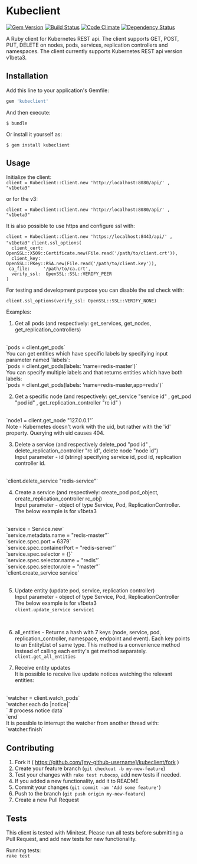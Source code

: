 # Kubeclient

[![Gem Version](https://badge.fury.io/rb/kubeclient.svg)](http://badge.fury.io/rb/kubeclient)
[![Build Status](https://travis-ci.org/abonas/kubeclient.svg)](https://travis-ci.org/abonas/kubeclient)
[![Code Climate](http://img.shields.io/codeclimate/github/abonas/kubeclient.svg)](https://codeclimate.com/github/abonas/kubeclient)
[![Dependency Status](https://gemnasium.com/abonas/kubeclient.svg)](https://gemnasium.com/abonas/kubeclient)

A Ruby client for Kubernetes REST api.
The client supports GET, POST, PUT, DELETE on nodes, pods, services, replication controllers and namespaces.
The client currently supports Kubernetes REST api version v1beta3.

## Installation

Add this line to your application's Gemfile:

```ruby
gem 'kubeclient'
```

And then execute:

    $ bundle

Or install it yourself as:

    $ gem install kubeclient

## Usage

Initialize the client: <br>
`client = Kubeclient::Client.new 'http://localhost:8080/api/' , "v1beta3"`

or for the v3:

`client = Kubeclient::Client.new 'http://localhost:8080/api/' , "v1beta3"`

It is also possible to use https and configure ssl with:

`client = Kubeclient::Client.new 'https://localhost:8443/api/' , "v1beta3"`
`client.ssl_options(` <br>
`  client_cert: OpenSSL::X509::Certificate.new(File.read('/path/to/client.crt')),` <br>
`  client_key:  OpenSSL::PKey::RSA.new(File.read('/path/to/client.key')),` <br>
`  ca_file:     '/path/to/ca.crt', ` <br>
`  verify_ssl:  OpenSSL::SSL::VERIFY_PEER` <br>
`)` <br>

For testing and development purpose you can disable the ssl check with:

`client.ssl_options(verify_ssl: OpenSSL::SSL::VERIFY_NONE)`


Examples:

1. Get all pods (and respectively: get_services, get_nodes, get_replication_controllers)
<br>
`pods = client.get_pods`
<br>
You can get entities which have specific labels by specifying input parameter named `labels`: <br>
`pods = client.get_pods(labels: 'name=redis-master')` <br>
You can specify multiple labels and that returns entities which have both labels:  <br>
`pods = client.get_pods(labels: 'name=redis-master,app=redis')`

2. Get a specific node (and respectively: get_service "service id" , get_pod "pod id" , get_replication_controller "rc id" )
<br>
`node1 = client.get_node "127.0.0.1"`
<br>
Note - Kubernetes doesn't work with the uid, but rather with the 'id' property.
Querying with uid causes 404.

3. Delete a service (and respectively delete_pod "pod id" , delete_replication_controller "rc id", delete node "node id") <br>
Input parameter - id (string) specifying service id, pod id, replication controller id.
<br>
`client.delete_service "redis-service"`
<br>

4. Create a service (and respectively: create_pod pod_object, create_replication_controller rc_obj) <br>
Input parameter - object of type Service, Pod, ReplicationController. <br>
The below example is for v1beta3
<br>
`service = Service.new` <br>
`service.metadata.name = "redis-master"`<br>
`service.spec.port = 6379`<br>
`service.spec.containerPort  = "redis-server"`<br>
`service.spec.selector = {}`<br>
`service.spec.selector.name = "redis"`<br>
`service.spec.selector.role = "master"`<br>
`client.create_service service`<br>
<br>

5. Update entity (update pod, service, replication controller) <br>
Input parameter - object of type Service, Pod, ReplicationController <br>
The below example is for v1beta3 <br>
`client.update_service service1`
<br>

6. all_entities - Returns a hash with 7 keys (node, service, pod, replication_controller, namespace, endpoint and event). Each key points to an EntityList of same type. This method
 is a convenience method instead of calling each entity's get method separately. <br>
`client.get_all_entities`

7. Receive entity updates <br>
It is possible to receive live update notices watching the relevant entities:
<br>
`watcher = client.watch_pods` <br>
`watcher.each do |notice|` <br>
`  # process notice data` <br>
`end` <br>
It is possible to interrupt the watcher from another thread with:
<br>
`watcher.finish` <br>

## Contributing

1. Fork it ( https://github.com/[my-github-username]/kubeclient/fork )
2. Create your feature branch (`git checkout -b my-new-feature`)
3. Test your changes with `rake test rubocop`, add new tests if needed.
4. If you added a new functionality, add it to README
5. Commit your changes (`git commit -am 'Add some feature'`)
6. Push to the branch (`git push origin my-new-feature`)
7. Create a new Pull Request

## Tests

This client is tested with Minitest.
Please run all tests before submitting a Pull Request, and add new tests for new functionality.

Running tests: <br>
`rake test`
